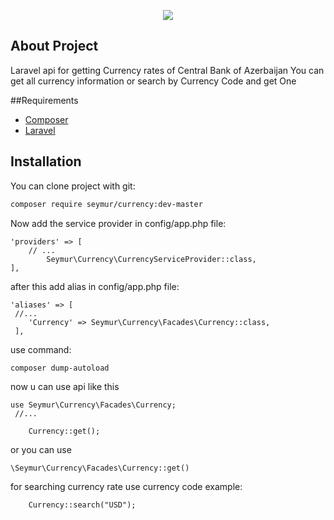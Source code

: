 <p align="center"><img src="https://laravel.com/assets/img/components/logo-laravel.svg"></p>

## About Project

Laravel api for getting Currency rates of Central Bank of Azerbaijan
You can get all currency information or search by Currency Code and get One

##Requirements
* [Composer](https://getcomposer.org/)
* [Laravel](https://laravel.com/)
## Installation

You can clone project with git:
``` bash
composer require seymur/currency:dev-master
```

Now add the service provider in config/app.php file:
```  
'providers' => [
    // ...
        Seymur\Currency\CurrencyServiceProvider::class,
],
```

after this add alias in config/app.php file:

``` 
'aliases' => [
 //...
    'Currency' => Seymur\Currency\Facades\Currency::class,
 ],
```

use command:
``` 
composer dump-autoload
```
now u can use api like this 
```
use Seymur\Currency\Facades\Currency;
 //...

    Currency::get();
```

or you can use 
```
\Seymur\Currency\Facades\Currency::get()
```
for searching currency rate use currency code example:
```
    Currency::search("USD");
```